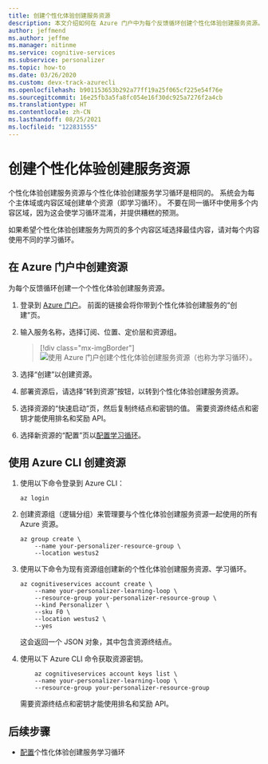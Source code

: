 ```yaml
---
title: 创建个性化体验创建服务资源
description: 本文介绍如何在 Azure 门户中为每个反馈循环创建个性化体验创建服务资源。
author: jeffmend
ms.author: jeffme
ms.manager: nitinme
ms.service: cognitive-services
ms.subservice: personalizer
ms.topic: how-to
ms.date: 03/26/2020
ms.custom: devx-track-azurecli
ms.openlocfilehash: b901153653b292a77ff19a25f065cf225e54f76e
ms.sourcegitcommit: 16e25fb3a5fa8fc054e16f30dc925a7276f2a4cb
ms.translationtype: HT
ms.contentlocale: zh-CN
ms.lasthandoff: 08/25/2021
ms.locfileid: "122831555"
---
```

# <a name="create-a-personalizer-resource"></a>创建个性化体验创建服务资源

个性化体验创建服务资源与个性化体验创建服务学习循环是相同的。 系统会为每个主体域或内容区域创建单个资源（即学习循环）。 不要在同一循环中使用多个内容区域，因为这会使学习循环混淆，并提供糟糕的预测。

如果希望个性化体验创建服务为网页的多个内容区域选择最佳内容，请对每个内容使用不同的学习循环。


## <a name="create-a-resource-in-the-azure-portal"></a>在 Azure 门户中创建资源

为每个反馈循环创建一个个性化体验创建服务资源。

1. 登录到 [Azure 门户](https://ms.portal.azure.com/#create/Microsoft.CognitiveServicesPersonalizer)。 前面的链接会将你带到个性化体验创建服务的“创建”页。
1. 输入服务名称，选择订阅、位置、定价层和资源组。

    > [!div class="mx-imgBorder"]
    > ![使用 Azure 门户创建个性化体验创建服务资源（也称为学习循环）。](./media/how-to-create-resource/how-to-create-personalizer-resource-learning-loop.png)

1. 选择“创建”以创建资源。

1. 部署资源后，请选择“转到资源”按钮，以转到个性化体验创建服务资源。

1. 选择资源的“快速启动”页，然后复制终结点和密钥的值。 需要资源终结点和密钥才能使用排名和奖励 API。

1. 选择新资源的“配置”页以[配置学习循环](how-to-settings.md)。

## <a name="create-a-resource-with-the-azure-cli"></a>使用 Azure CLI 创建资源

1. 使用以下命令登录到 Azure CLI：

    ```azurecli-interactive
    az login
    ```

1. 创建资源组（逻辑分组）来管理要与个性化体验创建服务资源一起使用的所有 Azure 资源。


    ```azurecli-interactive
    az group create \
        --name your-personalizer-resource-group \
        --location westus2
    ```

1. 使用以下命令为现有资源组创建新的个性化体验创建服务资源、学习循环。

    ```azurecli-interactive
    az cognitiveservices account create \
        --name your-personalizer-learning-loop \
        --resource-group your-personalizer-resource-group \
        --kind Personalizer \
        --sku F0 \
        --location westus2 \
        --yes
    ```

    这会返回一个 JSON 对象，其中包含资源终结点。

1. 使用以下 Azure CLI 命令获取资源密钥。

    ```azurecli-interactive
        az cognitiveservices account keys list \
        --name your-personalizer-learning-loop \
        --resource-group your-personalizer-resource-group
    ```

    需要资源终结点和密钥才能使用排名和奖励 API。

## <a name="next-steps"></a>后续步骤

* [配置](how-to-settings.md)个性化体验创建服务学习循环
